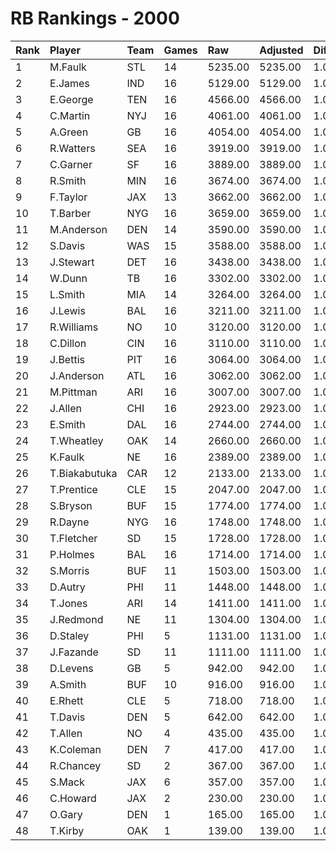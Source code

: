 # RB Rankings - 2000

| Rank | Player        | Team | Games | Raw     | Adjusted | Difficulty | Avg/Game | Typical | Consistency | Trend    |
| :----| :-------------| :----| :-----| :-------| :--------| :----------| :--------| :-------| :-----------| :--------|
| 1    | M.Faulk       | STL  | 14    | 5235.00 | 5235.00  | 1.000      | 373.93   | 386.00  | 7/1/6       | +87.3%   |
| 2    | E.James       | IND  | 16    | 5129.00 | 5129.00  | 1.000      | 320.56   | 346.50  | 9/3/4       | +49.5%   |
| 3    | E.George      | TEN  | 16    | 4566.00 | 4566.00  | 1.000      | 285.38   | 303.00  | 9/0/7       | +103.4%  |
| 4    | C.Martin      | NYJ  | 16    | 4061.00 | 4061.00  | 1.000      | 253.81   | 249.00  | 6/1/9       | +103.5%  |
| 5    | A.Green       | GB   | 16    | 4054.00 | 4054.00  | 1.000      | 253.38   | 267.50  | 8/1/7       | +97.9%   |
| 6    | R.Watters     | SEA  | 16    | 3919.00 | 3919.00  | 1.000      | 244.94   | 248.00  | 8/0/8       | +97.1%   |
| 7    | C.Garner      | SF   | 16    | 3889.00 | 3889.00  | 1.000      | 243.06   | 251.00  | 8/1/7       | +86.8%   |
| 8    | R.Smith       | MIN  | 16    | 3674.00 | 3674.00  | 1.000      | 229.62   | 229.00  | 7/1/8       | +98.0%   |
| 9    | F.Taylor      | JAX  | 13    | 3662.00 | 3662.00  | 1.000      | 281.69   | 264.50  | 5/1/7       | +92.1%   |
| 10   | T.Barber      | NYG  | 16    | 3659.00 | 3659.00  | 1.000      | 228.69   | 239.50  | 8/3/5       | +51.7%   |
| 11   | M.Anderson    | DEN  | 14    | 3590.00 | 3590.00  | 1.000      | 256.43   | 240.50  | 5/0/9       | +130.0%  |
| 12   | S.Davis       | WAS  | 15    | 3588.00 | 3588.00  | 1.000      | 239.20   | 238.50  | 8/0/7       | +80.1%   |
| 13   | J.Stewart     | DET  | 16    | 3438.00 | 3438.00  | 1.000      | 214.88   | 217.50  | 7/5/4       | +67.8%   |
| 14   | W.Dunn        | TB   | 16    | 3302.00 | 3302.00  | 1.000      | 206.38   | 210.50  | 11/1/4      | +112.7%  |
| 15   | L.Smith       | MIA  | 14    | 3264.00 | 3264.00  | 1.000      | 233.14   | 249.00  | 7/1/6       | +100.8%  |
| 16   | J.Lewis       | BAL  | 16    | 3211.00 | 3211.00  | 1.000      | 200.69   | 209.50  | 8/0/8       | +180.0%  |
| 17   | R.Williams    | NO   | 10    | 3120.00 | 3120.00  | 1.000      | 312.00   | 307.50  | 6/0/4       | INACTIVE |
| 18   | C.Dillon      | CIN  | 16    | 3110.00 | 3110.00  | 1.000      | 194.38   | 199.00  | 9/3/4       | +125.7%  |
| 19   | J.Bettis      | PIT  | 16    | 3064.00 | 3064.00  | 1.000      | 191.50   | 187.00  | 6/1/9       | +91.8%   |
| 20   | J.Anderson    | ATL  | 16    | 3062.00 | 3062.00  | 1.000      | 191.38   | 210.50  | 9/0/7       | +111.8%  |
| 21   | M.Pittman     | ARI  | 16    | 3007.00 | 3007.00  | 1.000      | 187.94   | 194.50  | 7/4/5       | +86.1%   |
| 22   | J.Allen       | CHI  | 16    | 2923.00 | 2923.00  | 1.000      | 182.69   | 176.00  | 8/1/7       | +110.6%  |
| 23   | E.Smith       | DAL  | 16    | 2744.00 | 2744.00  | 1.000      | 171.50   | 174.00  | 7/2/7       | +125.1%  |
| 24   | T.Wheatley    | OAK  | 14    | 2660.00 | 2660.00  | 1.000      | 190.00   | 172.00  | 5/0/9       | +72.0%   |
| 25   | K.Faulk       | NE   | 16    | 2389.00 | 2389.00  | 1.000      | 149.31   | 170.00  | 7/2/7       | +190.4%  |
| 26   | T.Biakabutuka | CAR  | 12    | 2133.00 | 2133.00  | 1.000      | 177.75   | 204.50  | 7/1/4       | +153.1%  |
| 27   | T.Prentice    | CLE  | 15    | 2047.00 | 2047.00  | 1.000      | 136.47   | 119.50  | 9/0/6       | +132.9%  |
| 28   | S.Bryson      | BUF  | 15    | 1774.00 | 1774.00  | 1.000      | 118.27   | 113.00  | 10/0/5      | +101.6%  |
| 29   | R.Dayne       | NYG  | 16    | 1748.00 | 1748.00  | 1.000      | 109.25   | 124.50  | 9/3/4       | +252.8%  |
| 30   | T.Fletcher    | SD   | 15    | 1728.00 | 1728.00  | 1.000      | 115.20   | 108.50  | 6/0/9       | +216.8%  |
| 31   | P.Holmes      | BAL  | 16    | 1714.00 | 1714.00  | 1.000      | 107.12   | 108.50  | 10/0/6      | +292.5%  |
| 32   | S.Morris      | BUF  | 11    | 1503.00 | 1503.00  | 1.000      | 136.64   | 118.00  | 3/1/7       | +157.9%  |
| 33   | D.Autry       | PHI  | 11    | 1448.00 | 1448.00  | 1.000      | 131.64   | 143.00  | 7/0/4       | +252.3%  |
| 34   | T.Jones       | ARI  | 14    | 1411.00 | 1411.00  | 1.000      | 100.79   | 89.00   | 7/1/6       | +146.7%  |
| 35   | J.Redmond     | NE   | 11    | 1304.00 | 1304.00  | 1.000      | 118.55   | 91.50   | 4/1/6       | +234.6%  |
| 36   | D.Staley      | PHI  | 5     | 1131.00 | 1131.00  | 1.000      | 226.20   | 208.50  | 3/0/2       | INACTIVE |
| 37   | J.Fazande     | SD   | 11    | 1111.00 | 1111.00  | 1.000      | 101.00   | 101.50  | 7/1/3       | +162.1%  |
| 38   | D.Levens      | GB   | 5     | 942.00  | 942.00   | 1.000      | 188.40   | 191.50  | 2/1/2       | INACTIVE |
| 39   | A.Smith       | BUF  | 10    | 916.00  | 916.00   | 1.000      | 91.60    | 60.50   | 5/0/5       | +351.8%  |
| 40   | E.Rhett       | CLE  | 5     | 718.00  | 718.00   | 1.000      | 143.60   | 161.00  | 3/0/2       | INACTIVE |
| 41   | T.Davis       | DEN  | 5     | 642.00  | 642.00   | 1.000      | 128.40   | 120.00  | 3/0/2       | INACTIVE |
| 42   | T.Allen       | NO   | 4     | 435.00  | 435.00   | 1.000      | 108.75   | 124.00  | 2/0/2       | N/A      |
| 43   | K.Coleman     | DEN  | 7     | 417.00  | 417.00   | 1.000      | 59.57    | 53.50   | 3/1/3       | +355.1%  |
| 44   | R.Chancey     | SD   | 2     | 367.00  | 367.00   | 1.000      | 183.50   | 183.50  | 1/0/1       | INACTIVE |
| 45   | S.Mack        | JAX  | 6     | 357.00  | 357.00   | 1.000      | 59.50    | 47.50   | 3/0/3       | INACTIVE |
| 46   | C.Howard      | JAX  | 2     | 230.00  | 230.00   | 1.000      | 115.00   | 115.00  | 1/0/1       | INACTIVE |
| 47   | O.Gary        | DEN  | 1     | 165.00  | 165.00   | 1.000      | 165.00   | 165.00  | 0/1/0       | INACTIVE |
| 48   | T.Kirby       | OAK  | 1     | 139.00  | 139.00   | 1.000      | 139.00   | 139.00  | 0/1/0       | N/A      |

